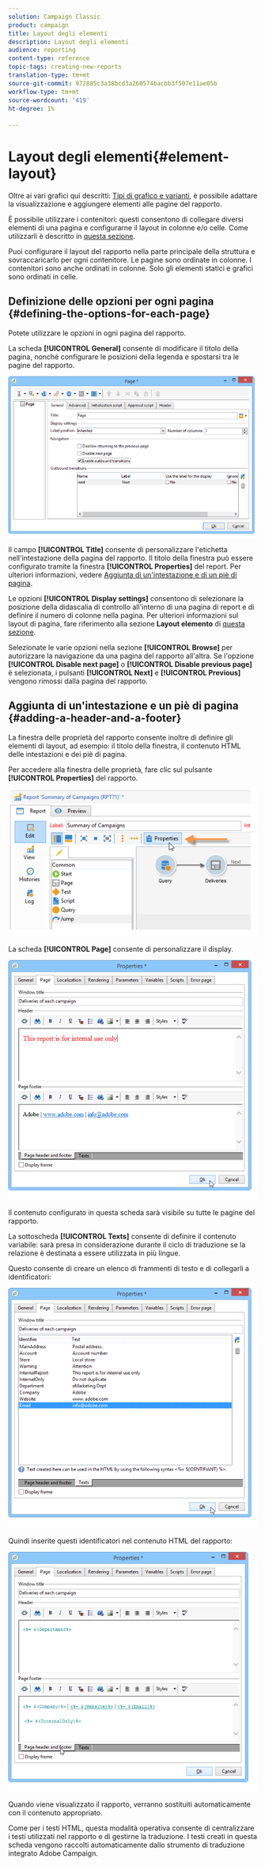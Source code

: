 ```yaml
---
solution: Campaign Classic
product: campaign
title: Layout degli elementi
description: Layout degli elementi
audience: reporting
content-type: reference
topic-tags: creating-new-reports
translation-type: tm+mt
source-git-commit: 972885c3a38bcd3a260574bacbb3f507e11ae05b
workflow-type: tm+mt
source-wordcount: '419'
ht-degree: 1%

---
```



# Layout degli elementi{#element-layout}

Oltre ai vari grafici qui descritti: [Tipi di grafico e varianti](../../reporting/using/creating-a-chart.md#chart-types-and-variants), è possibile adattare la visualizzazione e aggiungere elementi alle pagine del rapporto.

È possibile utilizzare i contenitori: questi consentono di collegare diversi elementi di una pagina e configurarne il layout in colonne e/o celle. Come utilizzarli è descritto in [questa sezione](../../web/using/defining-web-forms-layout.md#creating-containers).

Puoi configurare il layout del rapporto nella parte principale della struttura e sovraccaricarlo per ogni contenitore. Le pagine sono ordinate in colonne. I contenitori sono anche ordinati in colonne. Solo gli elementi statici e grafici sono ordinati in celle.

## Definizione delle opzioni per ogni pagina {#defining-the-options-for-each-page}

Potete utilizzare le opzioni in ogni pagina del rapporto.

La scheda **[!UICONTROL General]** consente di modificare il titolo della pagina, nonché configurare le posizioni della legenda e spostarsi tra le pagine del rapporto.

![](assets/s_ncs_advuser_report_wizard_022.png)

Il campo **[!UICONTROL Title]** consente di personalizzare l&#39;etichetta nell&#39;intestazione della pagina del rapporto. Il titolo della finestra può essere configurato tramite la finestra **[!UICONTROL Properties]** del report. Per ulteriori informazioni, vedere [Aggiunta di un&#39;intestazione e di un piè di pagina](#adding-a-header-and-a-footer).

Le opzioni **[!UICONTROL Display settings]** consentono di selezionare la posizione della didascalia di controllo all&#39;interno di una pagina di report e di definire il numero di colonne nella pagina. Per ulteriori informazioni sul layout di pagina, fare riferimento alla sezione **Layout elemento** di [questa sezione](../../web/using/defining-web-forms-layout.md#positioning-the-fields-on-the-page).

Selezionate le varie opzioni nella sezione **[!UICONTROL Browse]** per autorizzare la navigazione da una pagina del rapporto all&#39;altra. Se l&#39;opzione **[!UICONTROL Disable next page]** o **[!UICONTROL Disable previous page]** è selezionata, i pulsanti **[!UICONTROL Next]** e **[!UICONTROL Previous]** vengono rimossi dalla pagina del rapporto.

## Aggiunta di un&#39;intestazione e un piè di pagina {#adding-a-header-and-a-footer}

La finestra delle proprietà del rapporto consente inoltre di definire gli elementi di layout, ad esempio: il titolo della finestra, il contenuto HTML delle intestazioni e dei piè di pagina.

Per accedere alla finestra delle proprietà, fare clic sul pulsante **[!UICONTROL Properties]** del rapporto.

![](assets/reporting_properties.png)

La scheda **[!UICONTROL Page]** consente di personalizzare il display.

![](assets/s_ncs_advuser_report_properties_04.png)

Il contenuto configurato in questa scheda sarà visibile su tutte le pagine del rapporto.

La sottoscheda **[!UICONTROL Texts]** consente di definire il contenuto variabile: sarà presa in considerazione durante il ciclo di traduzione se la relazione è destinata a essere utilizzata in più lingue.

Questo consente di creare un elenco di frammenti di testo e di collegarli a identificatori:

![](assets/s_ncs_advuser_report_properties_04a.png)

Quindi inserite questi identificatori nel contenuto HTML del rapporto:

![](assets/s_ncs_advuser_report_properties_04b.png)

Quando viene visualizzato il rapporto, verranno sostituiti automaticamente con il contenuto appropriato.

Come per i testi HTML, questa modalità operativa consente di centralizzare i testi utilizzati nel rapporto e di gestirne la traduzione. I testi creati in questa scheda vengono raccolti automaticamente dallo strumento di traduzione integrato  Adobe Campaign.
